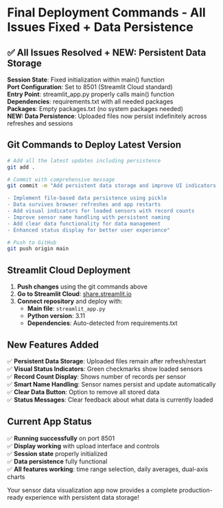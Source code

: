# Final Deployment Commands - All Issues Fixed + Data Persistence

## ✅ All Issues Resolved + NEW: Persistent Data Storage

**Session State**: Fixed initialization within main() function  
**Port Configuration**: Set to 8501 (Streamlit Cloud standard)  
**Entry Point**: streamlit_app.py properly calls main() function  
**Dependencies**: requirements.txt with all needed packages  
**Packages**: Empty packages.txt (no system packages needed)  
**NEW: Data Persistence**: Uploaded files now persist indefinitely across refreshes and sessions

## Git Commands to Deploy Latest Version

```bash
# Add all the latest updates including persistence
git add .

# Commit with comprehensive message
git commit -m "Add persistent data storage and improve UI indicators

- Implement file-based data persistence using pickle
- Data survives browser refreshes and app restarts  
- Add visual indicators for loaded sensors with record counts
- Improve sensor name handling with persistent naming
- Add clear data functionality for data management
- Enhanced status display for better user experience"

# Push to GitHub
git push origin main
```

## Streamlit Cloud Deployment

1. **Push changes** using the git commands above
2. **Go to Streamlit Cloud**: [share.streamlit.io](https://share.streamlit.io)
3. **Connect repository** and deploy with:
   - **Main file**: `streamlit_app.py`
   - **Python version**: 3.11
   - **Dependencies**: Auto-detected from requirements.txt

## New Features Added

✅ **Persistent Data Storage**: Uploaded files remain after refresh/restart  
✅ **Visual Status Indicators**: Green checkmarks show loaded sensors  
✅ **Record Count Display**: Shows number of records per sensor  
✅ **Smart Name Handling**: Sensor names persist and update automatically  
✅ **Clear Data Button**: Option to remove all stored data  
✅ **Status Messages**: Clear feedback about what data is currently loaded  

## Current App Status

✅ **Running successfully** on port 8501  
✅ **Display working** with upload interface and controls  
✅ **Session state** properly initialized  
✅ **Data persistence** fully functional  
✅ **All features working**: time range selection, daily averages, dual-axis charts  

Your sensor data visualization app now provides a complete production-ready experience with persistent data storage!